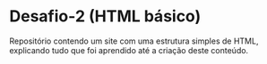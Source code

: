 # Desafio-2 (HTML básico)

Repositório contendo um site com uma estrutura simples de HTML, explicando tudo que foi aprendido até a criação deste conteúdo.
